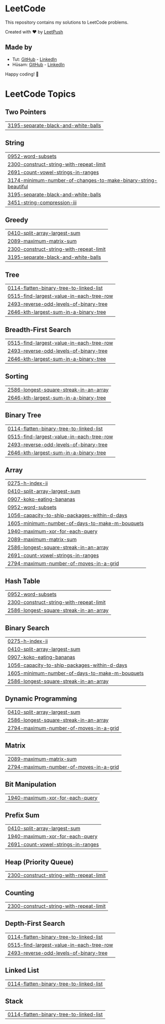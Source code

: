 # LeetCode

This repository contains my solutions to LeetCode problems.

Created with :heart: by [LeetPush](https://github.com/husamahmud/LeetPush)

 ## Made by 
 - Tut: [GitHub](https://github.com/TutTrue) - [LinkedIn](https://www.linkedin.com/in/mahmoud-hamdy-8b6825245/)
 - Hüsam: [GitHub](https://github.com/husamahmud) - [LinkedIn](https://www.linkedin.com/in/husamahmud/)

 Happy coding! 🚀
<!---LeetCode Topics Start-->
# LeetCode Topics
## Two Pointers
|  |
| ------- |
| [3195-separate-black-and-white-balls](https://github.com/kranthivarm/leetcodeDaily/tree/master/3195-separate-black-and-white-balls) |
## String
|  |
| ------- |
| [0952-word-subsets](https://github.com/kranthivarm/leetcodeDaily/tree/master/0952-word-subsets) |
| [2300-construct-string-with-repeat-limit](https://github.com/kranthivarm/leetcodeDaily/tree/master/2300-construct-string-with-repeat-limit) |
| [2691-count-vowel-strings-in-ranges](https://github.com/kranthivarm/leetcodeDaily/tree/master/2691-count-vowel-strings-in-ranges) |
| [3174-minimum-number-of-changes-to-make-binary-string-beautiful](https://github.com/kranthivarm/leetcodeDaily/tree/master/3174-minimum-number-of-changes-to-make-binary-string-beautiful) |
| [3195-separate-black-and-white-balls](https://github.com/kranthivarm/leetcodeDaily/tree/master/3195-separate-black-and-white-balls) |
| [3451-string-compression-iii](https://github.com/kranthivarm/leetcodeDaily/tree/master/3451-string-compression-iii) |
## Greedy
|  |
| ------- |
| [0410-split-array-largest-sum](https://github.com/kranthivarm/leetcodeDaily/tree/master/0410-split-array-largest-sum) |
| [2089-maximum-matrix-sum](https://github.com/kranthivarm/leetcodeDaily/tree/master/2089-maximum-matrix-sum) |
| [2300-construct-string-with-repeat-limit](https://github.com/kranthivarm/leetcodeDaily/tree/master/2300-construct-string-with-repeat-limit) |
| [3195-separate-black-and-white-balls](https://github.com/kranthivarm/leetcodeDaily/tree/master/3195-separate-black-and-white-balls) |
## Tree
|  |
| ------- |
| [0114-flatten-binary-tree-to-linked-list](https://github.com/kranthivarm/leetcodeDaily/tree/master/0114-flatten-binary-tree-to-linked-list) |
| [0515-find-largest-value-in-each-tree-row](https://github.com/kranthivarm/leetcodeDaily/tree/master/0515-find-largest-value-in-each-tree-row) |
| [2493-reverse-odd-levels-of-binary-tree](https://github.com/kranthivarm/leetcodeDaily/tree/master/2493-reverse-odd-levels-of-binary-tree) |
| [2646-kth-largest-sum-in-a-binary-tree](https://github.com/kranthivarm/leetcodeDaily/tree/master/2646-kth-largest-sum-in-a-binary-tree) |
## Breadth-First Search
|  |
| ------- |
| [0515-find-largest-value-in-each-tree-row](https://github.com/kranthivarm/leetcodeDaily/tree/master/0515-find-largest-value-in-each-tree-row) |
| [2493-reverse-odd-levels-of-binary-tree](https://github.com/kranthivarm/leetcodeDaily/tree/master/2493-reverse-odd-levels-of-binary-tree) |
| [2646-kth-largest-sum-in-a-binary-tree](https://github.com/kranthivarm/leetcodeDaily/tree/master/2646-kth-largest-sum-in-a-binary-tree) |
## Sorting
|  |
| ------- |
| [2586-longest-square-streak-in-an-array](https://github.com/kranthivarm/leetcodeDaily/tree/master/2586-longest-square-streak-in-an-array) |
| [2646-kth-largest-sum-in-a-binary-tree](https://github.com/kranthivarm/leetcodeDaily/tree/master/2646-kth-largest-sum-in-a-binary-tree) |
## Binary Tree
|  |
| ------- |
| [0114-flatten-binary-tree-to-linked-list](https://github.com/kranthivarm/leetcodeDaily/tree/master/0114-flatten-binary-tree-to-linked-list) |
| [0515-find-largest-value-in-each-tree-row](https://github.com/kranthivarm/leetcodeDaily/tree/master/0515-find-largest-value-in-each-tree-row) |
| [2493-reverse-odd-levels-of-binary-tree](https://github.com/kranthivarm/leetcodeDaily/tree/master/2493-reverse-odd-levels-of-binary-tree) |
| [2646-kth-largest-sum-in-a-binary-tree](https://github.com/kranthivarm/leetcodeDaily/tree/master/2646-kth-largest-sum-in-a-binary-tree) |
## Array
|  |
| ------- |
| [0275-h-index-ii](https://github.com/kranthivarm/leetcodeDaily/tree/master/0275-h-index-ii) |
| [0410-split-array-largest-sum](https://github.com/kranthivarm/leetcodeDaily/tree/master/0410-split-array-largest-sum) |
| [0907-koko-eating-bananas](https://github.com/kranthivarm/leetcodeDaily/tree/master/0907-koko-eating-bananas) |
| [0952-word-subsets](https://github.com/kranthivarm/leetcodeDaily/tree/master/0952-word-subsets) |
| [1056-capacity-to-ship-packages-within-d-days](https://github.com/kranthivarm/leetcodeDaily/tree/master/1056-capacity-to-ship-packages-within-d-days) |
| [1605-minimum-number-of-days-to-make-m-bouquets](https://github.com/kranthivarm/leetcodeDaily/tree/master/1605-minimum-number-of-days-to-make-m-bouquets) |
| [1940-maximum-xor-for-each-query](https://github.com/kranthivarm/leetcodeDaily/tree/master/1940-maximum-xor-for-each-query) |
| [2089-maximum-matrix-sum](https://github.com/kranthivarm/leetcodeDaily/tree/master/2089-maximum-matrix-sum) |
| [2586-longest-square-streak-in-an-array](https://github.com/kranthivarm/leetcodeDaily/tree/master/2586-longest-square-streak-in-an-array) |
| [2691-count-vowel-strings-in-ranges](https://github.com/kranthivarm/leetcodeDaily/tree/master/2691-count-vowel-strings-in-ranges) |
| [2794-maximum-number-of-moves-in-a-grid](https://github.com/kranthivarm/leetcodeDaily/tree/master/2794-maximum-number-of-moves-in-a-grid) |
## Hash Table
|  |
| ------- |
| [0952-word-subsets](https://github.com/kranthivarm/leetcodeDaily/tree/master/0952-word-subsets) |
| [2300-construct-string-with-repeat-limit](https://github.com/kranthivarm/leetcodeDaily/tree/master/2300-construct-string-with-repeat-limit) |
| [2586-longest-square-streak-in-an-array](https://github.com/kranthivarm/leetcodeDaily/tree/master/2586-longest-square-streak-in-an-array) |
## Binary Search
|  |
| ------- |
| [0275-h-index-ii](https://github.com/kranthivarm/leetcodeDaily/tree/master/0275-h-index-ii) |
| [0410-split-array-largest-sum](https://github.com/kranthivarm/leetcodeDaily/tree/master/0410-split-array-largest-sum) |
| [0907-koko-eating-bananas](https://github.com/kranthivarm/leetcodeDaily/tree/master/0907-koko-eating-bananas) |
| [1056-capacity-to-ship-packages-within-d-days](https://github.com/kranthivarm/leetcodeDaily/tree/master/1056-capacity-to-ship-packages-within-d-days) |
| [1605-minimum-number-of-days-to-make-m-bouquets](https://github.com/kranthivarm/leetcodeDaily/tree/master/1605-minimum-number-of-days-to-make-m-bouquets) |
| [2586-longest-square-streak-in-an-array](https://github.com/kranthivarm/leetcodeDaily/tree/master/2586-longest-square-streak-in-an-array) |
## Dynamic Programming
|  |
| ------- |
| [0410-split-array-largest-sum](https://github.com/kranthivarm/leetcodeDaily/tree/master/0410-split-array-largest-sum) |
| [2586-longest-square-streak-in-an-array](https://github.com/kranthivarm/leetcodeDaily/tree/master/2586-longest-square-streak-in-an-array) |
| [2794-maximum-number-of-moves-in-a-grid](https://github.com/kranthivarm/leetcodeDaily/tree/master/2794-maximum-number-of-moves-in-a-grid) |
## Matrix
|  |
| ------- |
| [2089-maximum-matrix-sum](https://github.com/kranthivarm/leetcodeDaily/tree/master/2089-maximum-matrix-sum) |
| [2794-maximum-number-of-moves-in-a-grid](https://github.com/kranthivarm/leetcodeDaily/tree/master/2794-maximum-number-of-moves-in-a-grid) |
## Bit Manipulation
|  |
| ------- |
| [1940-maximum-xor-for-each-query](https://github.com/kranthivarm/leetcodeDaily/tree/master/1940-maximum-xor-for-each-query) |
## Prefix Sum
|  |
| ------- |
| [0410-split-array-largest-sum](https://github.com/kranthivarm/leetcodeDaily/tree/master/0410-split-array-largest-sum) |
| [1940-maximum-xor-for-each-query](https://github.com/kranthivarm/leetcodeDaily/tree/master/1940-maximum-xor-for-each-query) |
| [2691-count-vowel-strings-in-ranges](https://github.com/kranthivarm/leetcodeDaily/tree/master/2691-count-vowel-strings-in-ranges) |
## Heap (Priority Queue)
|  |
| ------- |
| [2300-construct-string-with-repeat-limit](https://github.com/kranthivarm/leetcodeDaily/tree/master/2300-construct-string-with-repeat-limit) |
## Counting
|  |
| ------- |
| [2300-construct-string-with-repeat-limit](https://github.com/kranthivarm/leetcodeDaily/tree/master/2300-construct-string-with-repeat-limit) |
## Depth-First Search
|  |
| ------- |
| [0114-flatten-binary-tree-to-linked-list](https://github.com/kranthivarm/leetcodeDaily/tree/master/0114-flatten-binary-tree-to-linked-list) |
| [0515-find-largest-value-in-each-tree-row](https://github.com/kranthivarm/leetcodeDaily/tree/master/0515-find-largest-value-in-each-tree-row) |
| [2493-reverse-odd-levels-of-binary-tree](https://github.com/kranthivarm/leetcodeDaily/tree/master/2493-reverse-odd-levels-of-binary-tree) |
## Linked List
|  |
| ------- |
| [0114-flatten-binary-tree-to-linked-list](https://github.com/kranthivarm/leetcodeDaily/tree/master/0114-flatten-binary-tree-to-linked-list) |
## Stack
|  |
| ------- |
| [0114-flatten-binary-tree-to-linked-list](https://github.com/kranthivarm/leetcodeDaily/tree/master/0114-flatten-binary-tree-to-linked-list) |
<!---LeetCode Topics End-->